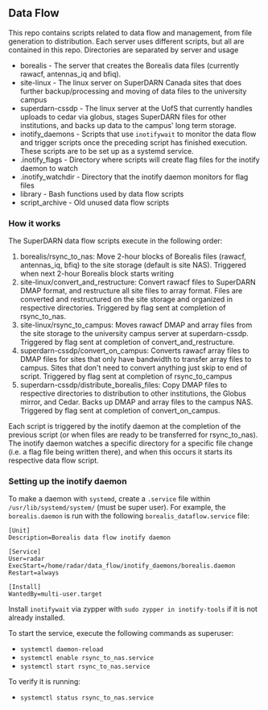 ## Data Flow
This repo contains scripts related to data flow and management, from file generation to distribution.
Each server uses different scripts, but all are contained in this repo. Directories are separated by server and usage

- borealis - The server that creates the Borealis data files (currently rawacf, antennas\_iq and bfiq). 
- site-linux - The linux server on SuperDARN Canada sites that does further backup/processing and moving of data files
to the university campus
- superdarn-cssdp - The linux server at the UofS that currently handles uploads to cedar via globus, 
stages SuperDARN files for other institutions, and backs up data to the campus' long term storage.
- inotify_daemons - Scripts that use `inotifywait` to monitor the data flow and trigger scripts once the preceding script 
has finished execution. These scripts are to be set up as a systemd service.
- .inotify_flags - Directory where scripts will create flag files for the inotify daemon to watch
- .inotify_watchdir - Directory that the inotify daemon monitors for flag files
- library - Bash functions used by data flow scripts
- script_archive - Old unused data flow scripts

### How it works
The SuperDARN data flow scripts execute in the following order:
1. borealis/rsync_to_nas: Move 2-hour blocks of Borealis files (rawacf, antennas\_iq, bfiq) to the site storage (default
is site NAS). Triggered when next 2-hour Borealis block starts writing
2. site-linux/convert_and_restructure: Convert rawacf files to SuperDARN DMAP format, and restructure all site files to
array format. Files are converted and restructured on the site storage and organized in respective directories. Triggered
by flag sent at completion of rsync_to_nas.
3. site-linux/rsync_to_campus: Moves rawacf DMAP and array files from the site storage to the university campus server at
superdarn-cssdp. Triggered by flag sent at completion of convert_and_restructure.
4. superdarn-cssdp/convert_on_campus: Converts rawacf array files to DMAP files for sites that only have bandwidth to 
transfer array files to campus. Sites that don't need to convert anything just skip to end of script. Triggered by flag
sent at completion of rsync_to_campus
5. superdarn-cssdp/distribute_borealis_files: Copy DMAP files to respective directories to distribution to other institutions,
the Globus mirror, and Cedar. Backs up DMAP and array files to the campus NAS. Triggered by flag sent at completion of
convert_on_campus.


Each script is triggered by the inotify daemon at the completion of the previous script (or when files are ready to be 
transferred for rsync_to_nas). The inotify daemon watches a specific directory for a specific file change (i.e. a flag 
file being written there), and when this occurs it starts its respective data flow script.

### Setting up the inotify daemon
To make a daemon with `systemd`, create a `.service` file within `/usr/lib/systemd/system/` (must be super user). For 
example, the `borealis.daemon` is run with the following `borealis_dataflow.service` file:

```
[Unit]
Description=Borealis data flow inotify daemon

[Service]
User=radar
ExecStart=/home/radar/data_flow/inotify_daemons/borealis.daemon
Restart=always

[Install]
WantedBy=multi-user.target
```

Install `inotifywait` via zypper with `sudo zypper in inotify-tools` if it is not already installed.

To start the service, execute the following commands as superuser:
- `systemctl daemon-reload`
- `systemctl enable rsync_to_nas.service`
- `systemctl start rsync_to_nas.service`

To verify it is running:
- `systemctl status rsync_to_nas.service`